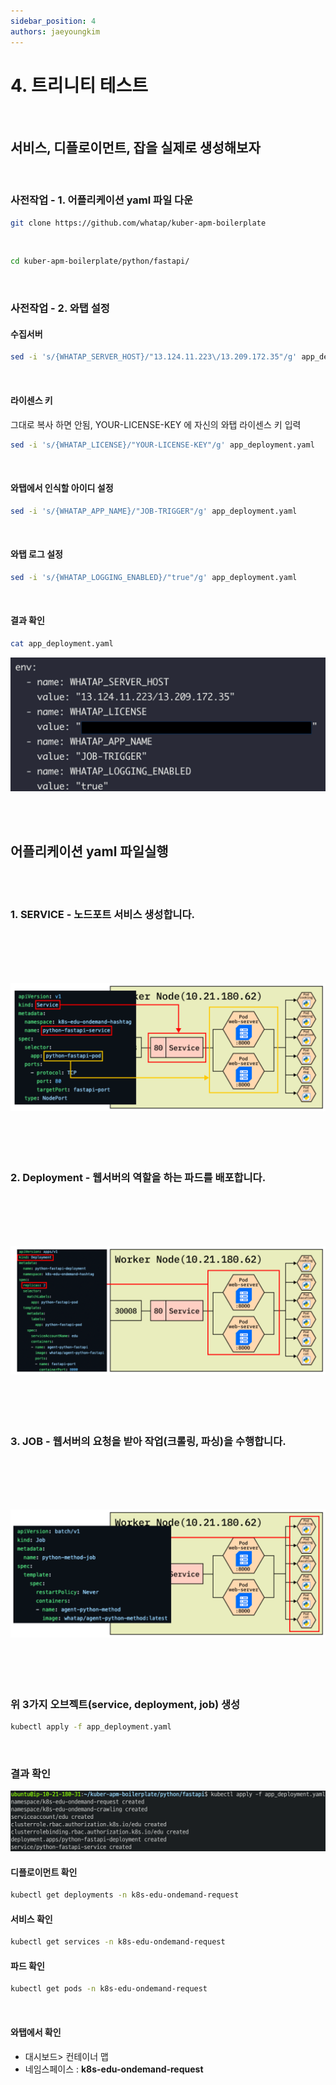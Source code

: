 ```yaml
---
sidebar_position: 4
authors: jaeyoungkim
---
```



# 4. 트리니티 테스트
<br/>

## 서비스, 디플로이먼트, 잡을 실제로 생성해보자
<br/>

### 사전작업 - 1. 어플리케이션 yaml 파일 다운
```bash
git clone https://github.com/whatap/kuber-apm-boilerplate
```
<br/>

```bash
cd kuber-apm-boilerplate/python/fastapi/
```
<br/>

### 사전작업 - 2. 와탭 설정

#### 수집서버
```bash
sed -i 's/{WHATAP_SERVER_HOST}/"13.124.11.223\/13.209.172.35"/g' app_deployment.yaml
```
<br/>

#### 라이센스 키 
그대로 복사 하면 안됨, YOUR-LICENSE-KEY 에 자신의 와탭 라이센스 키 입력
```bash
sed -i 's/{WHATAP_LICENSE}/"YOUR-LICENSE-KEY"/g' app_deployment.yaml
```
<br/>


#### 와탭에서 인식할 아이디 설정
```bash
sed -i 's/{WHATAP_APP_NAME}/"JOB-TRIGGER"/g' app_deployment.yaml
```
<br/>

#### 와탭 로그 설정
```bash
sed -i 's/{WHATAP_LOGGING_ENABLED}/"true"/g' app_deployment.yaml
```
<br/>

#### 결과 확인

```bash
cat app_deployment.yaml
```

![whatap_result.png](./img/whatap_result.png)

<br/><br/>

## 어플리케이션 yaml 파일실행
<br/><br/>

### 1. SERVICE - 노드포트 서비스 생성합니다.
<br/><br/><br/><br/>

![yaml_service.png](./img/yaml_service.png)
<br/><br/><br/><br/><br/>

### 2. Deployment - 웹서버의 역할을 하는 파드를 배포합니다.
<br/><br/><br/><br/>

![yaml_dep.png](./img/yaml_dep.png)
<br/><br/><br/><br/><br/>

### 3. JOB - 웹서버의 요청을 받아 작업(크롤링, 파싱)을 수행합니다.
<br/><br/><br/><br/>

![yaml_job.png](./img/yaml_job.png)
<br/><br/><br/><br/><br/>


### 위 3가지 오브젝트(service, deployment, job) 생성

```bash
kubectl apply -f app_deployment.yaml
```
<br/>

### 결과 확인
![explosion.png](./img/explosion.png)

#### 디플로이먼트 확인

```bash
kubectl get deployments -n k8s-edu-ondemand-request
```

#### 서비스 확인

```bash
kubectl get services -n k8s-edu-ondemand-request
```

#### 파드 확인

```bash
kubectl get pods -n k8s-edu-ondemand-request
```
<br/>

#### 와탭에서 확인

- 대시보드> 컨테이너 맵
- 네임스페이스 : **k8s-edu-ondemand-request**